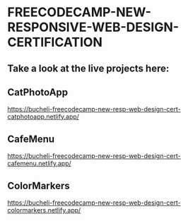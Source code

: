 # FREECODECAMP-NEW-RESPONSIVE-WEB-DESIGN-CERTIFICATION

## Take a look at the live projects here:

## CatPhotoApp
https://bucheli-freecodecamp-new-resp-web-design-cert-catphotoapp.netlify.app/

## CafeMenu
https://bucheli-freecodecamp-new-resp-web-design-cert-cafemenu.netlify.app/

## ColorMarkers
https://bucheli-freecodecamp-new-resp-web-design-cert-colormarkers.netlify.app/
